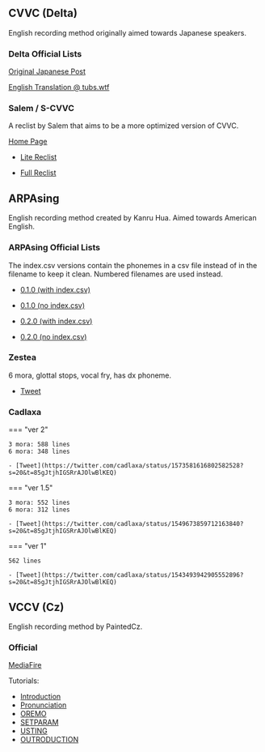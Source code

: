 ## CVVC (Delta)

English recording method originally aimed towards Japanese speakers.

### Delta Official Lists

[Original Japanese Post](https://delta-kimigatame.hatenablog.jp/entry/ar761052)

[English Translation @ tubs.wtf](https://tl.tubs.wtf/2020/11/09/delta-eng)

### Salem / S-CVVC

A reclist by Salem that aims to be a more optimized version of CVVC.

[Home Page](https://wastelandutau.neocities.org/en/overview)

- [Lite Reclist](https://wastelandutau.neocities.org/en/lite)

- [Full Reclist](https://wastelandutau.neocities.org/en/full_ga)

## ARPAsing

English recording method created by Kanru Hua. Aimed towards American English.

### ARPAsing Official Lists

The index.csv versions contain the phonemes in a csv file instead of in the filename to keep it clean. Numbered filenames are used instead.

- [0.1.0 (with index.csv)](https://klad.tubs.wtf/download?f=arpasing-0.1.0-index)

- [0.1.0 (no index.csv)](https://klad.tubs.wtf/download?f=arpasing-0.1.0-noindex)

- [0.2.0 (with index.csv)](https://klad.tubs.wtf/download?f=arpasing-0.2.0-index)

- [0.2.0 (no index.csv)](https://klad.tubs.wtf/download?f=arpasing-0.2.0-noindex)


### Zestea

6 mora, glottal stops, vocal fry, has dx phoneme.

- [Tweet](https://twitter.com/zestea_zest/status/1417330373399392263?s=20&t=85gJtjhIGSRrAJOlwBlKEQ)

### Cadlaxa

=== "ver 2"

    3 mora: 588 lines  
    6 mora: 348 lines

    - [Tweet](https://twitter.com/cadlaxa/status/1573581616802582528?s=20&t=85gJtjhIGSRrAJOlwBlKEQ)

=== "ver 1.5"

    3 mora: 552 lines  
    6 mora: 312 lines

    - [Tweet](https://twitter.com/cadlaxa/status/1549673859712163840?s=20&t=85gJtjhIGSRrAJOlwBlKEQ)

=== "ver 1"

    562 lines

    - [Tweet](https://twitter.com/cadlaxa/status/1543493942905552896?s=20&t=85gJtjhIGSRrAJOlwBlKEQ)

## VCCV (Cz)

English recording method by PaintedCz.

### Official

[MediaFire](https://www.mediafire.com/download/wef9lg11dmccxqx/CORE_American_English_VCCV.zip)

Tutorials:

- [Introduction](https://www.youtube.com/watch?v=1wrcZ9yQm1U)
- [Pronunciation](https://www.youtube.com/watch?v=JZJbM2PNqV0)
- [OREMO](https://www.youtube.com/watch?v=3IeipkpO7KU)
- [SETPARAM](https://www.youtube.com/watch?v=t_epqCMN7bQ)
- [USTING](https://www.youtube.com/watch?v=uBvv5uEVF_0)
- [OUTRODUCTION](https://www.youtube.com/watch?v=yDacqh2Y7wg)